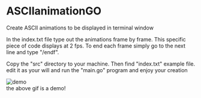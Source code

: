 # ASCIIanimationGO
Create ASCII animations to be displayed in terminal window

In the index.txt file type out the animations frame by frame. This specific piece of code displays at 2 fps. To end each frame simply go to the next line and type "/endf".

Copy the "src" directory to your machine. Then find "index.txt" example file. edit it as your will and run the "main.go" program and enjoy your creation

![demo](https://i.imgur.com/WFLIjEG.gif)
 <br />
the above gif is a demo!

